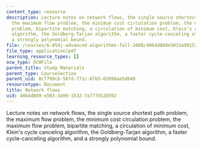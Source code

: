 ```yaml
---
content_type: resource
description: Lecture notes on network flows, the single source shortest path problem,
  the maximum flow problem, the minimum cost circulation problem, the maximum flow
  problem, bipartite matching, a circulation of minimum cost, Klein's cycle canceling
  algorithm, the Goldberg-Tarjan algorithm, a faster cycle-canceling algorithm, and
  a strongly polynomial bound.
file: /courses/6-854j-advanced-algorithms-fall-2008/4064d889e5033a9915327a777d12b592_notes_flow.pdf
file_type: application/pdf
learning_resource_types: []
ocw_type: OCWFile
parent_title: Study Materials
parent_type: CourseSection
parent_uid: 0c7799cb-567d-771c-67b5-02098ae5d848
resourcetype: Document
title: Network flows
uid: 4064d889-e503-3a99-1532-7a777d12b592
---
```

Lecture notes on network flows, the single source shortest path problem, the maximum flow problem, the minimum cost circulation problem, the maximum flow problem, bipartite matching, a circulation of minimum cost, Klein's cycle canceling algorithm, the Goldberg-Tarjan algorithm, a faster cycle-canceling algorithm, and a strongly polynomial bound.

